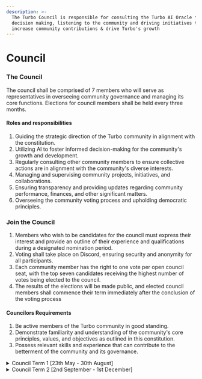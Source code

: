 ```yaml
---
description: >-
  The Turbo Council is responsible for consulting the Turbo AI Oracle for
  decision making, listening to the community and driving initiatives that
  increase community contributions & drive Turbo's growth
---
```


# Council

### The Council

The council shall be comprised of 7 members who will serve as representatives in overseeing community governance and managing its core functions. Elections for council members shall be held every three months.&#x20;

#### **Roles and responsibilities**

1. Guiding the strategic direction of the Turbo community in alignment with the constitution.
2. Utilizing AI to foster informed decision-making for the community's growth and development.
3. Regularly consulting other community members to ensure collective actions are in alignment with the community's diverse interests.
4. Managing and supervising community projects, initiatives, and collaborations.
5. Ensuring transparency and providing updates regarding community performance, finances, and other significant matters.
6. Overseeing the community voting process and upholding democratic principles.

### **Join the Council**

1. Members who wish to be candidates for the council must express their interest and provide an outline of their experience and qualifications during a designated nomination period.
2. Voting shall take place on Discord, ensuring security and anonymity for all participants.
3. Each community member has the right to one vote per open council seat, with the top seven candidates receiving the highest number of votes being elected to the council.
4. The results of the elections will be made public, and elected council members shall commence their term immediately after the conclusion of the voting process

#### Councilors Requirements&#x20;

1. Be active members of the Turbo community in good standing.
2. Demonstrate familiarity and understanding of the community's core principles, values, and objectives as outlined in this constitution.
3. Possess relevant skills and experience that can contribute to the betterment of the community and its governance.

<details>

<summary>Council Term 1 [23th May - 30th August]</summary>

* Andrea | Ocean Protocol
* AndrewRiBT
* Gabehyv
* Hardart
* Jackthestreet
* Prosecco
* Vansalee

</details>

<details>

<summary>Council Term 2 [2nd September - 1st December]</summary>

* Andrea | Ocean Protocol
* Darth\_Hsi
* Gabehyv
* Hardart
* Wildalps

</details>
